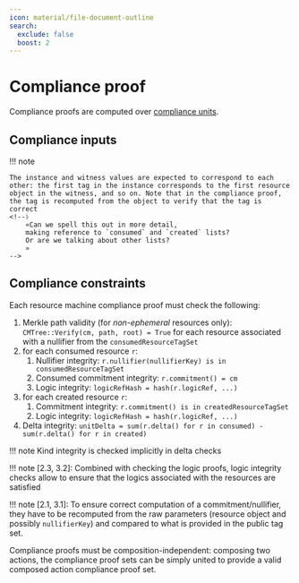 ```yaml
---
icon: material/file-document-outline
search:
  exclude: false
  boost: 2
---
```


# Compliance proof

Compliance proofs are computed over [compliance units](./../compliance_unit.md).
<!--ᚦ
    «Can we summarize the data that we "actually need" here (as a prover)?
»--><!--ᚦ
    «Each compliance unit seems to have a set of resources associated with it,
    aech of which is either consumed or produced...I guess.
    This all should become clear already in this intro.»
--><!--ᚦ
    «@over ? 
    what depends on what?
    it seems that compliance units make reference to 
    compliance input data fields?»
--><!--ᚦ
    «add description along the lines: 
    we want to create a proof using a witness and an instance»
-->


## Compliance inputs

<!--ᚦ
    «Inputs, to what? the prover, or which function?»
--><!--ᚦ
    «Btw, often there seems to be "consumed resource"="input resource"»
-->


#### Instance

|Name|Type|Description|
|-|-|-|
|`consumed`|`List (NullifierRef, RootRef, LogicRefHash)`|Includes nullifiers' references of all consumed resources in the compliance unit, root references, and commitments to [`logicRef` resource components](./../resource/definition.md) (used for referencing the `logicRef` without explicitly using the component value) for consumed resources|<!--ᚦ« what is "component value" mean here?»-->
|`created`|`List (CommitmentRef, LogicRefHash)`|Commitments' references of all created resources in the compliance unit|
|`unitDelta`|`DeltaHash`|Unit delta|<!--ᚦ«DeltaHash.T as the type»--><!--ᚦ«add description: sum of all deltas in the unit, *hashed*»-->

#### Witness

1. for consumed resources:
    1. resource object
    2. nullifier key
    3. CMtree path
    4. resource commitment
    5. opening of `logicRefHash` (implicitly includes `logicRef` - already included as a part of the resource object - and other data used to derive `logicRefHash`, e.g., randomness)
2. for created resources:
    1. resource object
    2. opening of `logicRefHash`

<!--ᚦ
    «All of these should be wiki-linked.»
-->

!!! note

    The instance and witness values are expected to correspond to each other: the first tag in the instance corresponds to the first resource object in the witness, and so on. Note that in the compliance proof, the tag is recomputed from the object to verify that the tag is correct
    <!--ᚦ
        «Can we spell this out in more detail,
        making reference to `consumed` and `created` lists?
        Or are we talking about other lists?
        »
    -->

## Compliance constraints
Each resource machine compliance proof must check the following:

1. Merkle path validity (for *non-ephemeral* resources only): `CMTree::Verify(cm, path, root) = True` for each resource associated with a nullifier from the `consumedResourceTagSet`
2. for each consumed resource `r`:
    1. Nullifier integrity: `r.nullifier(nullifierKey) is in consumedResourceTagSet`
    2. Consumed commitment integrity: `r.commitment() = cm`
    3. Logic integrity: `logicRefHash = hash(r.logicRef, ...)`
3. for each created resource `r`:
    1. Commitment integrity: `r.commitment() is in createdResourceTagSet`
    2. Logic integrity: `logicRefHash = hash(r.logicRef, ...)`
4. Delta integrity: `unitDelta = sum(r.delta() for r in consumed) - sum(r.delta() for r in created)`

!!! note
    Kind integrity is checked implicitly in delta checks

<!--ᚦ
    «@"Kind integrity" What is kind integrity?»
-->

!!! note
    [2.3, 3.2]: Combined with checking the logic proofs, logic integrity checks allow to ensure that the logics associated with the resources are satisfied

!!! note
    [2.1, 3.1]: To ensure correct computation of a commitment/nullifier, they have to be recomputed from the raw parameters (resource object and possibly `nullifierKey`) and compared to what is provided in the public tag set.

Compliance proofs must be composition-independent: composing two actions, the compliance proof sets can be simply united to provide a valid composed action compliance proof set.


<!--ᚦtags:nits,improvable-->
